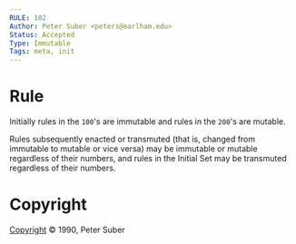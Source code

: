 ```yaml
---
RULE: 102
Author: Peter Suber <peters@earlham.edu>
Status: Accepted
Type: Immutable
Tags: meta, init
---
```


# Rule

Initially rules in the `100`'s are immutable and rules in the `200`'s are mutable.

Rules subsequently enacted or transmuted (that is, changed from immutable to mutable or vice versa) may be immutable or mutable regardless of their numbers, and rules in the Initial Set may be transmuted regardless of their numbers.

# Copyright

[Copyright](http://legacy.earlham.edu/~peters/copyrite.htm) © 1990, Peter Suber
